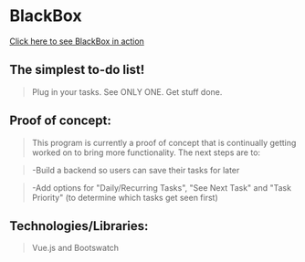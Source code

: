 # BlackBox
[Click here to see BlackBox in action](http://right-pickle.surge.sh/#/)

## The simplest to-do list!
>Plug in your tasks.
>See ONLY ONE.
>Get stuff done.

## Proof of concept:
>This program is currently a proof of concept that is continually getting worked on to bring more functionality.
>The next steps are to:

>-Build a backend so users can save their tasks for later

>-Add options for "Daily/Recurring Tasks", "See Next Task" and "Task Priority" (to determine which tasks get seen first)

## Technologies/Libraries:
>Vue.js and Bootswatch



